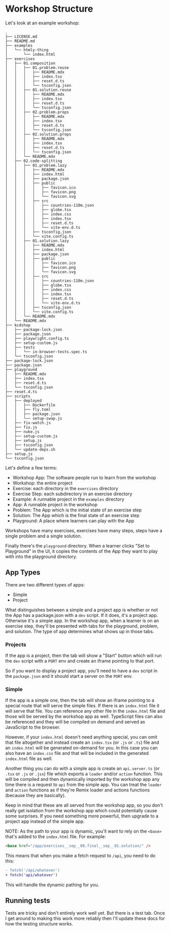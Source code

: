 # Workshop Structure

Let's look at an example workshop:

```
.
├── LICENSE.md
├── README.md
├── examples
│   └── htmly-thing
│       └── index.html
├── exercises
│   ├── 01.composition
│   │   ├── 01.problem.reuse
│   │   │   ├── README.mdx
│   │   │   ├── index.tsx
│   │   │   ├── reset.d.ts
│   │   │   └── tsconfig.json
│   │   ├── 01.solution.reuse
│   │   │   ├── README.mdx
│   │   │   ├── index.tsx
│   │   │   ├── reset.d.ts
│   │   │   └── tsconfig.json
│   │   ├── 02.problem.props
│   │   │   ├── README.mdx
│   │   │   ├── index.tsx
│   │   │   ├── reset.d.ts
│   │   │   └── tsconfig.json
│   │   ├── 02.solution.props
│   │   │   ├── README.mdx
│   │   │   ├── index.tsx
│   │   │   ├── reset.d.ts
│   │   │   └── tsconfig.json
│   │   └── README.mdx
│   ├── 02.code-splitting
│   │   ├── 01.problem.lazy
│   │   │   ├── README.mdx
│   │   │   ├── index.html
│   │   │   ├── package.json
│   │   │   ├── public
│   │   │   │   ├── favicon.ico
│   │   │   │   ├── favicon.png
│   │   │   │   └── favicon.svg
│   │   │   ├── src
│   │   │   │   ├── countries-110m.json
│   │   │   │   ├── globe.tsx
│   │   │   │   ├── index.css
│   │   │   │   ├── index.tsx
│   │   │   │   ├── reset.d.ts
│   │   │   │   └── vite-env.d.ts
│   │   │   ├── tsconfig.json
│   │   │   └── vite.config.ts
│   │   ├── 01.solution.lazy
│   │   │   ├── README.mdx
│   │   │   ├── index.html
│   │   │   ├── package.json
│   │   │   ├── public
│   │   │   │   ├── favicon.ico
│   │   │   │   ├── favicon.png
│   │   │   │   └── favicon.svg
│   │   │   ├── src
│   │   │   │   ├── countries-110m.json
│   │   │   │   ├── globe.tsx
│   │   │   │   ├── index.css
│   │   │   │   ├── index.tsx
│   │   │   │   ├── reset.d.ts
│   │   │   │   └── vite-env.d.ts
│   │   │   ├── tsconfig.json
│   │   │   └── vite.config.ts
│   │   └── README.mdx
│   └── README.mdx
├── kcdshop
│   ├── package-lock.json
│   ├── package.json
│   ├── playwright.config.ts
│   ├── setup-custom.js
│   ├── tests
│   │   └── in-browser-tests.spec.ts
│   └── tsconfig.json
├── package-lock.json
├── package.json
├── playground
│   ├── README.mdx
│   ├── index.tsx
│   ├── reset.d.ts
│   └── tsconfig.json
├── reset.d.ts
├── scripts
│   ├── deployed
│   │   ├── Dockerfile
│   │   ├── fly.toml
│   │   ├── package.json
│   │   └── setup-swap.js
│   ├── fix-watch.js
│   ├── fix.js
│   ├── nuke.js
│   ├── setup-custom.js
│   ├── setup.js
│   ├── tsconfig.json
│   └── update-deps.sh
├── setup.js
└── tsconfig.json
```

Let's define a few terms:

- Workshop App: The software people run to learn from the workshop
- Workshop: the entire project
- Exercise: each directory in the `exercises` directory
- Exercise Step: each subdirectory in an exercise directory
- Example: A runnable project in the `examples` directory
- App: A runnable project in the workshop
- Problem: The App which is the initial state of an exercise step
- Solution: The App which is the final state of an exercise step
- Playground: A place where learners can play with the App

Workshops have many exercises, exercises have many steps, steps have a single
problem and a single solution.

Finally there's the `playground` directory. When a learner clicks "Set to
Playground" in the UI, it copies the contents of the App they want to play with
into the playground directory.

## App Types

There are two different types of apps:

- Simple
- Project

What distinguishes between a simple and a project app is whether or not the App
has a package.json with a `dev` script. If it does, it's a project app.
Otherwise it's a simple app. In the workshop app, when a learner is on an
exercise step, they'll be presented with tabs for the playground, problem, and
solution. The type of app determines what shows up in those tabs.

### Projects

If the app is a project, then the tab will show a "Start" button which will run
the `dev` script with a `PORT` env and create an iframe pointing to that port.

So if you want to display a project app, you'll need to have a `dev` script in
the `package.json` and it should start a server on the `PORT` env.

### Simple

If the app is a simple one, then the tab will show an iframe pointing to a
special route that will serve the simple files. If there is an `index.html` file
it will serve that file. You can reference any other file in the `index.html`
file and those will be served by the workshop app as well. TypeScript files can
also be referenced and they will be compiled on demand and served as JavaScript
to the browser.

However, if your `index.html` doesn't need anything special, you can omit that
file altogether and instead create an `index.tsx` (or `.js` or `.ts`) file and
an `index.html` will be generated on-demand for you. In this case you can also
have an `index.css` file and that will be included in the generated `index.html`
file as well.

Another thing you can do with a simple app is create an `api.server.ts` (or
`.tsx` or `.js` or `.jsx`) file which exports a `loader` and/or `action`
function. This will be compiled and then dynamically imported by the workshop
app any time there is a request to `api` from the simple app. You can treat the
`loader` and `action` functions as if they're Remix loader and actions functions
(because they are basically).

Keep in mind that these are all served from the workshop app, so you don't
really get isolation from the workshop app which could potentially cause some
surprises. If you need something more powerful, then upgrade to a project app
instead of the simple app.

NOTE: As the path to your app is dynamic, you'll want to rely on the `<base>`
that's added to the `index.html` file. For example:

```html
<base href="/app/exercises__sep__08.final__sep__01.solution/" />
```

This means that when you make a fetch request to `/api`, you need to do this:

```diff
- fetch('/api/whatever')
+ fetch('api/whatever')
```

This will handle the dynamic pathing for you.

## Running tests

Tests are tricky and don't entirely work well yet. But there is a test tab. Once
I get around to making this work more reliably then I'll update these docs for
how the testing structure works.
